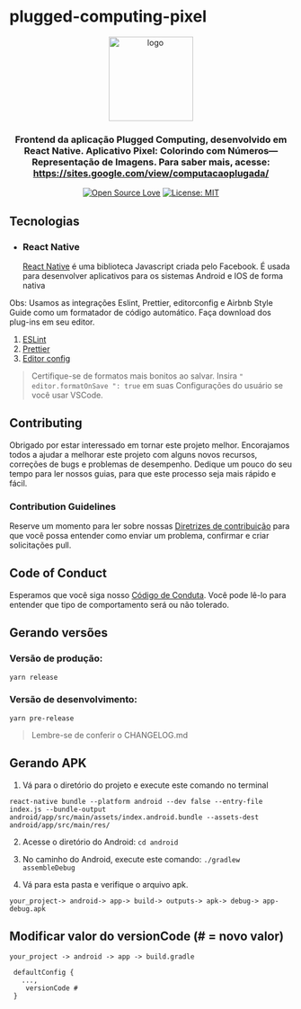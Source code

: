 # plugged-computing-pixel

<p align="center">
  <img src="https://play-lh.googleusercontent.com/Lz2tlMmdJHHHKnd3DxKaSWwJpGp4uuSWVT5X0r6MjAHYZITiJqoB9BHY6JsP2eZIEJI=s180-rw" height="150" width="150" alt="logo" />
</p>

<h3 align="center">
  Frontend da aplicação Plugged Computing, desenvolvido em React Native. Aplicativo Pixel: Colorindo com Números—Representação de Imagens. Para saber mais, acesse: <a href="https://sites.google.com/view/computacaoplugada/">https://sites.google.com/view/computacaoplugada/</a>
</h3>

<div align="center">

[![Open Source Love](https://badges.frapsoft.com/os/v1/open-source.svg?v=103)](https://github.com/ellerbrock/open-source-badges/)
[![License: MIT](https://img.shields.io/badge/License-MIT-green.svg)](https://opensource.org/licenses/MIT)

</div>


## Tecnologias

- ### React Native
  [React Native](https://reactnative.dev/) é uma biblioteca Javascript criada pelo Facebook. É usada para desenvolver aplicativos para os sistemas Android e IOS de forma nativa

Obs: Usamos as integrações Eslint, Prettier, editorconfig e Airbnb Style Guide como um formatador de código automático. Faça download dos plug-ins em seu editor.

1. [ESLint](https://github.com/Microsoft/vscode-eslint)
2. [Prettier](https://github.com/prettier/prettier-vscode)
3. [Editor config](https://github.com/editorconfig/editorconfig-vscode)

> Certifique-se de formatos mais bonitos ao salvar. Insira `" editor.formatOnSave ": true` em suas Configurações do usuário se você usar VSCode.

## Contributing

Obrigado por estar interessado em tornar este projeto melhor. Encorajamos todos a ajudar a melhorar este projeto com alguns novos recursos, correções de bugs e problemas de desempenho. Dedique um pouco do seu tempo para ler nossos guias, para que este processo seja mais rápido e fácil.

### Contribution Guidelines

Reserve um momento para ler sobre nossas [Diretrizes de contribuição](/.github/CONTRIBUTING.md) para que você possa entender como enviar um problema, confirmar e criar solicitações pull.

## Code of Conduct

Esperamos que você siga nosso [Código de Conduta](/.github/CODE_OF_CONDUCT.md). Você pode lê-lo para entender que tipo de comportamento será ou não tolerado.

## Gerando versões

### Versão de produção:

`yarn release`

### Versão de desenvolvimento:

`yarn pre-release`

> Lembre-se de conferir o CHANGELOG.md

## Gerando APK

1. Vá para o diretório do projeto e execute este comando no terminal

```
react-native bundle --platform android --dev false --entry-file index.js --bundle-output android/app/src/main/assets/index.android.bundle --assets-dest android/app/src/main/res/
```

2. Acesse o diretório do Android: `cd android`

3. No caminho do Android, execute este comando: `./gradlew assembleDebug`

4. Vá para esta pasta e verifique o arquivo apk.

```
your_project-> android-> app-> build-> outputs-> apk-> debug-> app-debug.apk
```

## Modificar valor do versionCode (# = novo valor)

```
your_project -> android -> app -> build.gradle

 defaultConfig {
   ...,
    versionCode #
 }
```

